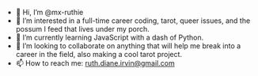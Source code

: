 - 👋 Hi, I’m @mx-ruthie
- 👀 I’m interested in a full-time career coding, tarot, queer issues, and the possum I feed that lives under my porch. 
- 🌱 I’m currently learning JavaScript with a dash of Python.
- 💞️ I’m looking to collaborate on anything that will help me break into a career in the field, also making a cool tarot project. 
- 📫 How to reach me: ruth.diane.irvin@gmail.com

<!---
mx-ruthie/mx-ruthie is a ✨ special ✨ repository because its `README.md` (this file) appears on your GitHub profile.
You can click the Preview link to take a look at your changes.
--->
